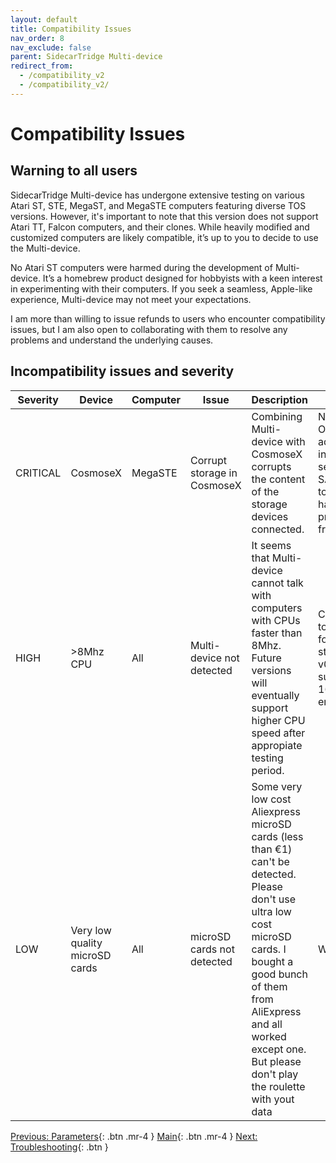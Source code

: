 ```yaml
---
layout: default
title: Compatibility Issues
nav_order: 8
nav_exclude: false
parent: SidecarTridge Multi-device
redirect_from:
  - /compatibility_v2
  - /compatibility_v2/
---
```


# Compatibility Issues

## Warning to all users
SidecarTridge Multi-device has undergone extensive testing on various Atari ST, STE, MegaST, and MegaSTE computers featuring diverse TOS versions. However, it's important to note that this version does not support Atari TT, Falcon computers, and their clones. While heavily modified and customized computers are likely compatible, it’s up to you to decide to use the Multi-device.

No Atari ST computers were harmed during the development of Multi-device. It’s a homebrew product designed for hobbyists with a keen interest in experimenting with their computers. If you seek a seamless, Apple-like experience, Multi-device may not meet your expectations.

I am more than willing to issue refunds to users who encounter compatibility issues, but I am also open to collaborating with them to resolve any problems and understand the underlying causes.

## Incompatibility issues and severity

| Severity | Device | Computer | Issue | Description | Fix |
|----------|--------|----------|-------|-------------|-----|
| CRITICAL | CosmoseX | MegaSTE | Corrupt storage in CosmoseX | Combining Multi-device with CosmoseX corrupts the content of the storage devices connected. | Not yet (UPDATE 30-Oct-2023: The adjustments we made in v0.0.10, specifically setting the parameter SAFE_CONFIG_REBOOT to TRUE, appear to have effectively prevented the issue from recurring.  |
| HIGH | >8Mhz CPU | All | Multi-device not detected | It seems that Multi-device cannot talk with computers with CPUs faster than 8Mhz. Future versions will eventually support higher CPU speed after appropiate testing period. | Change the CPU speed to 8Mhz without cache for compatibility. Note: starting in beta-v0.0.14 Multi-device supports MegaSTE in 16Mhz and cache enabled.|
| LOW | Very low quality microSD cards | All | microSD cards not detected | Some very low cost Aliexpress microSD cards (less than €1) can't be detected. Please don't use ultra low cost microSD cards. I bought a good bunch of them from AliExpress and all worked except one. But please don't play the roulette with yout data | Won't fix |

[Previous: Parameters](/sidecartridge-multidevice/parameters_v2/){: .btn .mr-4 }
[Main](/sidecartridge-multidevice/){: .btn .mr-4 }
[Next: Troubleshooting](/sidecartridge-multidevice/troubleshooting_v2/){: .btn }
